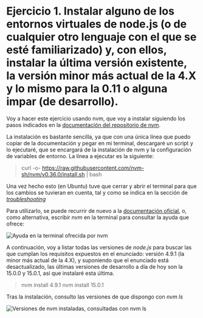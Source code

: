 # Ejercicio 1. Instalar alguno de los entornos virtuales de node.js (o de cualquier otro lenguaje con el que se esté familiarizado) y, con ellos, instalar la última versión existente, la versión minor más actual de la 4.X y lo mismo para la 0.11 o alguna impar (de desarrollo).

Voy a hacer este ejercicio usando nvm, que voy a instalar siguiendo los pasos indicados en la [documentación del repositorio de nvm](https://github.com/nvm-sh/nvm#install--update-script).

La instalación es bastante sencilla, ya que con una única línea que puedo copiar de la documentación y pegar en mi terminal, descargaré un script y lo ejecutaré, que se encargará de la instalación de nvm y la configuración de variables de entorno. La línea a ejecutar es la siguiente:

> curl -o- https://raw.githubusercontent.com/nvm-sh/nvm/v0.36.0/install.sh | bash

Una vez hecho esto (en Ubuntu) tuve que cerrar y abrir el terminal para que los cambios se tuvieran en cuenta, tal y como se indica en la sección de [*troubleshooting*](https://github.com/nvm-sh/nvm#troubleshooting-on-linux) 

Para utilizarlo, se puede recurrir de nuevo a la [documentación oficial](https://github.com/nvm-sh/nvm#usage), o, como alternativa, escribir *nvm* en la terminal para consultar la ayuda que ofrece:

![Ayuda en la terminal ofrecida por *nvm*](https://github.com/Anglepi/EjerciciosCC/tree/main/Tema2/images/T1E1-nvmTerminal.png)

A continuación, voy a listar todas las versiones de *node.js* para buscar las que cumplan los requisitos expuestos en el enunciado: versión 4.9.1 (la minor más actual de la 4.X), y suponiendo que el enunciado está desactualizado, las últimas versiones de desarrollo a día de hoy son la 15.0.0 y 15.0.1, así que instalaré esta última.

>nvm install 4.9.1
>nvm install 15.0.1

Tras la instalación, consulto las versiones de que dispongo con *nvm ls*

![Versiones de nvm instaladas, consultadas con *nvm ls*](https://github.com/Anglepi/EjerciciosCC/tree/main/Tema2/images/T1E1-nvmls.png)